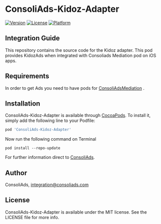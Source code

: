 # ConsoliAds-Kidoz-Adapter


[![Version](https://img.shields.io/cocoapods/v/ConsoliAds-Kidoz-Adapter.svg?style=flat)](https://cocoapods.org/pods/ConsoliAds-Kidoz-Adapter)
[![License](https://img.shields.io/cocoapods/l/ConsoliAds-Kidoz-Adapter.svg?style=flat)](https://cocoapods.org/pods/ConsoliAds-Kidoz-Adapter)
[![Platform](https://img.shields.io/cocoapods/p/ConsoliAds-Kidoz-Adapter.svg?style=flat)](https://cocoapods.org/pods/ConsoliAds-Kidoz-Adapter)

## Integration Guide 

This repository contains the source code for the Kidoz adapter. This pod provides KidozAds when integrated with Consoliads Mediation pod on iOS apps.


## Requirements

In order to get Ads you need to have pods for [ConsoliAdsMediation](https://github.com/IntegrationConsoliAds/ConsoliAds-Mediation) .

## Installation

ConsoliAds-Kidoz-Adapter is available through [CocoaPods](https://cocoapods.org). To install
it, simply add the following line to your Podfile:

```ruby
pod 'ConsoliAds-Kidoz-Adapter'
```
Now run the following command on Terminal

`pod install --repo-update` 

For further  information direct to [ConsoliAds](https://consoliads.com/knowledge-base-details/#developer-docs).


## Author

ConsoliAds, integration@consoliads.com

## License

ConsoliAds-Kidoz-Adapter is available under the MIT license. See the LICENSE file for more info.
